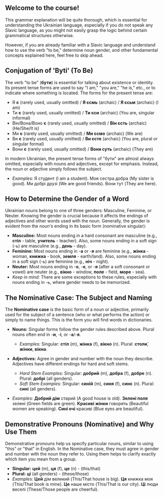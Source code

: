 ## Welcome to the course!

This grammar explanation will be quite thorough, which is essential for understanding the Ukrainian language, especially if you do not speak any Slavic language, as you might not easily grasp the logic behind certain grammatical structures otherwise.

However, if you are already familiar with a Slavic language and understand how to use the verb "to be," determine noun gender, and other fundamental concepts explained here, feel free to skip ahead.

## Conjugation of 'Byti' (To Be)

The verb "to be" (__бути__) is essential for talking about existence or identity. Its present tense forms are used to say "I am," "you are," "he is," etc., or to indicate where something is located. The forms for the present tense are:

*   Я __є__ (rarely used, usually omitted) / __Я єсмь__ (archaic) / __Я єсьм__ (archaic) (I am)
*   Ти __є__ (rarely used, usually omitted) / __Ти єси__ (archaic) (You are, singular informal)
*   Він/Вона/Воно __є__ (rarely used, usually omitted) / __Він єсть__ (archaic) (He/She/It is)
*   Ми __є__ (rarely used, usually omitted) / __Ми єсмо__ (archaic) (We are)
*   Ви __є__ (rarely used, usually omitted) / __Ви єсте__ (archaic) (You are, plural or singular formal)
*   Вони __є__ (rarely used, usually omitted) / __Вони суть__ (archaic) (They are)

In modern Ukrainian, the present tense forms of "бути" are almost always omitted, especially with nouns and adjectives, except for emphasis. Instead, the noun or adjective simply follows the subject.

*   _Examples:_ Я студент (I am a student). Моя сестра добра (My sister is good). Ми добрі друзі (We are good friends). Вони тут (They are here).

## How to Determine the Gender of a Word

Ukrainian nouns belong to one of three genders: Masculine, Feminine, or Neuter. Knowing the gender is crucial because it affects the endings of adjectives and other words used with the noun. Generally, the gender is evident from the noun's ending in its basic form (nominative singular):

*   __Masculine:__ Most nouns ending in a hard consonant are masculine (e.g., __стіл__ - table, __учитель__ - teacher). Also, some nouns ending in a soft sign (-ь) are masculine (e.g., __день__ - day).
*   __Feminine:__ Most nouns ending in -__а__ or -__я__ are feminine (e.g., __жінка__ - woman, __книжка__ - book, __земля__ - earth/land). Also, some nouns ending in a soft sign (-ь) are feminine (e.g., __ніч__ - night).
*   __Neuter:__ Most nouns ending in -__о__, -__е__, or -__я__ (after a soft consonant or vowel) are neuter (e.g., __вікно__ - window, __поле__ - field, __море__ - sea).
*   _Keep in mind:_ There are some exceptions to these rules, especially with nouns ending in -ь, where gender needs to be memorized.

## The Nominative Case: The Subject and Naming

The __Nominative case__ is the basic form of a noun or adjective, primarily used for the subject of a sentence (who or what performs the action) or simply to name things. This is the form you will find words in dictionaries.

*   __Nouns:__ Singular forms follow the gender rules described above. Plural nouns often end in -__и__, -__і__, or -__а__/-__я__.
    
    *   _Examples:_ Singular: __стіл__ (m), __жінка__ (f), __вікно__ (n). Plural: __столи́__, __жі́нки__, __ві́кна__.
    
    
    
*   __Adjectives:__ Agree in gender and number with the noun they describe. Adjectives have different endings for hard and soft stems.
    
    *   _Hard Stem Examples:_ Singular: __добрий__ (m), __добра__ (f), __добре__ (n). Plural: __добрі__ (all genders).
    *   _Soft Stem Examples:_ Singular: __синій__ (m), __синя__ (f), __синє__ (n). Plural: __сині__ (all genders).
    
    
    
*   _Examples:_ __Добрий дім__ старий (A good house is old). __Зелені поля__ зелені (Green fields are green). __Красиві жінки__ говорять (Beautiful women are speaking). __Сині очі__ красиві (Blue eyes are beautiful).

## Demonstrative Pronouns (Nominative) and Why Use Them

Demonstrative pronouns help us specify particular nouns, similar to using "this" or "that" in English. In the Nominative case, they must agree in gender and number with the noun they refer to. Using them helps to clarify exactly which item you mean from a group.

*   __Singular:__ __цей__ (m), __ця__ (f), __це__ (n) - (this/that)
*   __Plural:__ __ці__ (all genders) - (these/those)
*   _Examples:_ __Цей__ дім великий (This/That house is big). __Ця__ книжка моя (This/That book is mine). __Це__ наше місто (This/That is our city). __Ці__ люди веселі (These/Those people are cheerful).